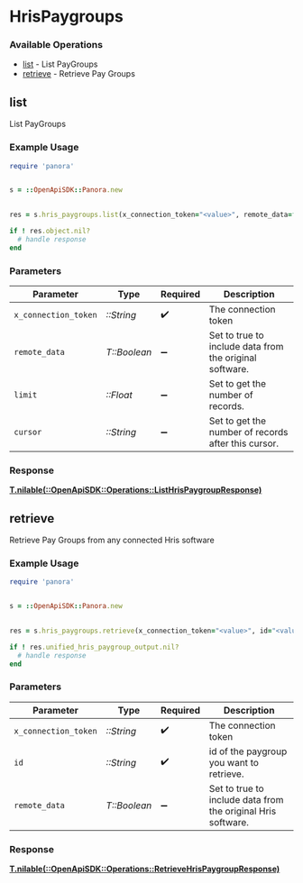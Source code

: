 # HrisPaygroups


### Available Operations

* [list](#list) - List  PayGroups
* [retrieve](#retrieve) - Retrieve Pay Groups

## list

List  PayGroups

### Example Usage

```ruby
require 'panora'


s = ::OpenApiSDK::Panora.new

    
res = s.hris_paygroups.list(x_connection_token="<value>", remote_data=false, limit=7685.78, cursor="<value>")

if ! res.object.nil?
  # handle response
end

```

### Parameters

| Parameter                                               | Type                                                    | Required                                                | Description                                             |
| ------------------------------------------------------- | ------------------------------------------------------- | ------------------------------------------------------- | ------------------------------------------------------- |
| `x_connection_token`                                    | *::String*                                              | :heavy_check_mark:                                      | The connection token                                    |
| `remote_data`                                           | *T::Boolean*                                            | :heavy_minus_sign:                                      | Set to true to include data from the original software. |
| `limit`                                                 | *::Float*                                               | :heavy_minus_sign:                                      | Set to get the number of records.                       |
| `cursor`                                                | *::String*                                              | :heavy_minus_sign:                                      | Set to get the number of records after this cursor.     |


### Response

**[T.nilable(::OpenApiSDK::Operations::ListHrisPaygroupResponse)](../../models/operations/listhrispaygroupresponse.md)**


## retrieve

Retrieve Pay Groups from any connected Hris software

### Example Usage

```ruby
require 'panora'


s = ::OpenApiSDK::Panora.new

    
res = s.hris_paygroups.retrieve(x_connection_token="<value>", id="<value>", remote_data=false)

if ! res.unified_hris_paygroup_output.nil?
  # handle response
end

```

### Parameters

| Parameter                                                    | Type                                                         | Required                                                     | Description                                                  |
| ------------------------------------------------------------ | ------------------------------------------------------------ | ------------------------------------------------------------ | ------------------------------------------------------------ |
| `x_connection_token`                                         | *::String*                                                   | :heavy_check_mark:                                           | The connection token                                         |
| `id`                                                         | *::String*                                                   | :heavy_check_mark:                                           | id of the paygroup you want to retrieve.                     |
| `remote_data`                                                | *T::Boolean*                                                 | :heavy_minus_sign:                                           | Set to true to include data from the original Hris software. |


### Response

**[T.nilable(::OpenApiSDK::Operations::RetrieveHrisPaygroupResponse)](../../models/operations/retrievehrispaygroupresponse.md)**

